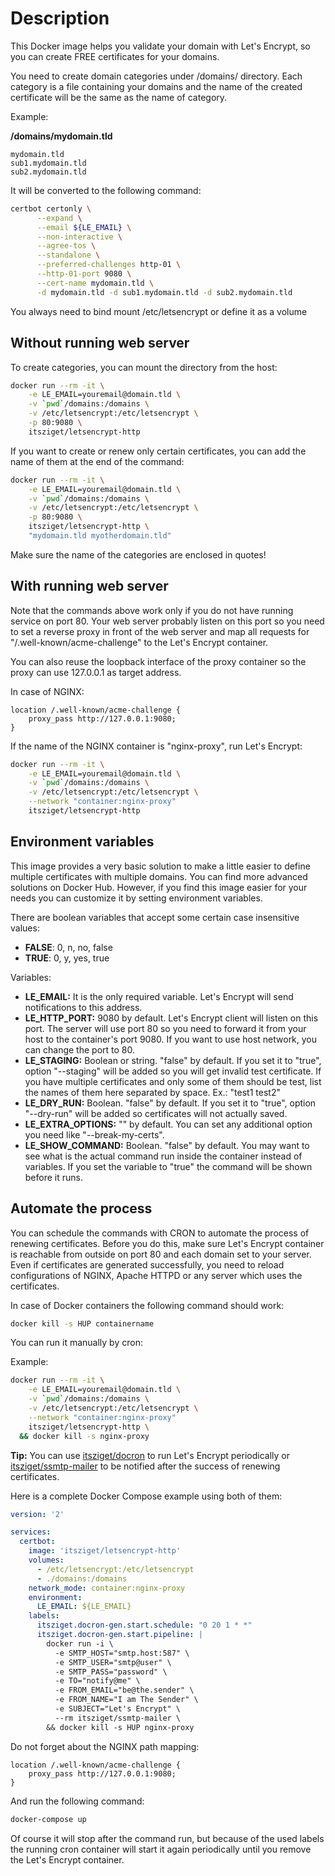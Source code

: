 # Description

This Docker image helps you validate your domain with Let's Encrypt, so you can create FREE certificates for your domains.

You need to create domain categories under /domains/ directory. Each category is a file containing your domains and the name of the created certificate will be the same as the name of category.

Example:

**/domains/mydomain.tld**

```text
mydomain.tld
sub1.mydomain.tld
sub2.mydomain.tld
```

It will be converted to the following command:

```bash
certbot certonly \
      --expand \
      --email ${LE_EMAIL} \
      --non-interactive \
      --agree-tos \
      --standalone \
      --preferred-challenges http-01 \
      --http-01-port 9080 \
      --cert-name mydomain.tld \
      -d mydomain.tld -d sub1.mydomain.tld -d sub2.mydomain.tld
```

You always need to bind mount /etc/letsencrypt or define it as a volume

## Without running web server

To create categories, you can mount the directory from the host:

```bash
docker run --rm -it \
    -e LE_EMAIL=youremail@domain.tld \
    -v `pwd`/domains:/domains \
    -v /etc/letsencrypt:/etc/letsencrypt \
    -p 80:9080 \
    itsziget/letsencrypt-http 
```

If you want to create or renew only certain certificates, you can add the name of them at the end of the command:

```bash
docker run --rm -it \
    -e LE_EMAIL=youremail@domain.tld \
    -v `pwd`/domains:/domains \
    -v /etc/letsencrypt:/etc/letsencrypt \
    -p 80:9080 \
    itsziget/letsencrypt-http \
    "mydomain.tld myotherdomain.tld"
```

Make sure the name of the categories are enclosed in quotes!

## With running web server

Note that the commands above work only if you do not have running service on port 80.
Your web server probably listen on this port so you need to set a reverse proxy in front of the web server
and map all requests for "/.well-known/acme-challenge" to the Let's Encrypt container.

You can also reuse the loopback interface of the proxy container so the proxy can use 127.0.0.1 as target address.

In case of NGINX:

```
location /.well-known/acme-challenge {
    proxy_pass http://127.0.0.1:9080;
}
```

If the name of the NGINX container is "nginx-proxy", run Let's Encrypt:

```bash
docker run --rm -it \
    -e LE_EMAIL=youremail@domain.tld \
    -v `pwd`/domains:/domains \
    -v /etc/letsencrypt:/etc/letsencrypt \
    --network "container:nginx-proxy"
    itsziget/letsencrypt-http
```

## Environment variables

This image provides a very basic solution to make a little easier to define multiple certificates with multiple domains.
You can find more advanced solutions on Docker Hub.
However, if you find this image easier for your needs you can customize it by setting environment variables.

There are boolean variables that accept some certain case insensitive values:

* **FALSE**: 0, n, no, false
* **TRUE**: 0, y, yes, true

Variables:

* **LE_EMAIL:** It is the only required variable. Let's Encrypt will send notifications to this address.
* **LE_HTTP_PORT:** 9080 by default. Let's Encrypt client will listen on this port. The server will use port 80 so you need to forward it from your host to the container's port 9080. If you want to use host network, you can change the port to 80. 
* **LE_STAGING:** Boolean or string. "false" by default. If you set it to "true", option "--staging" will be added so you will get invalid test certificate. If you have multiple certificates and only some of them should be test, list the names of them here separated by space. Ex.: "test1 test2" 
* **LE_DRY_RUN:** Boolean. "false" by default. If you set it to "true", option "--dry-run" will be added so certificates will not actually saved.
* **LE_EXTRA_OPTIONS:** "" by default. You can set any additional option you need like "--break-my-certs".
* **LE_SHOW_COMMAND:** Boolean. "false" by default. You may want to see what is the actual command run inside the container instead of variables. If you set the variable to "true" the command will be shown before it runs.

## Automate the process

You can schedule the commands with CRON to automate the process of renewing certificates.
Before you do this, make sure Let's Encrypt container is reachable from outside on port 80 and each domain set to your server.
Even if certificates are generated successfully, you need to reload configurations of NGINX, Apache HTTPD or any server which uses the certificates.

In case of Docker containers the following command should work:

```bash
docker kill -s HUP containername
``` 
You can run it manually by cron:

Example:

```bash
docker run --rm -it \
    -e LE_EMAIL=youremail@domain.tld \
    -v `pwd`/domains:/domains \
    -v /etc/letsencrypt:/etc/letsencrypt \
    --network "container:nginx-proxy"
    itsziget/letsencrypt-http \
  && docker kill -s nginx-proxy
```

**Tip:** You can use [itsziget/docron](https://hub.docker.com/r/itsziget/docron/) to run Let's Encrypt periodically or [itsziget/ssmtp-mailer](https://hub.docker.com/r/itsziget/ssmtp-mailer/) to be notified after the success of renewing certificates. 

Here is a complete Docker Compose example using both of them:

```yaml
version: '2'

services:
  certbot:
    image: 'itsziget/letsencrypt-http'
    volumes:
      - /etc/letsencrypt:/etc/letsencrypt
      - ./domains:/domains
    network_mode: container:nginx-proxy
    environment:
      LE_EMAIL: ${LE_EMAIL}
    labels:
      itsziget.docron-gen.start.schedule: "0 20 1 * *"
      itsziget.docron-gen.start.pipeline: |
        docker run -i \
          -e SMTP_HOST="smtp.host:587" \
          -e SMTP_USER="smtp@user" \
          -e SMTP_PASS="password" \
          -e TO="notify@me" \
          -e FROM_EMAIL="be@the.sender" \
          -e FROM_NAME="I am The Sender" \
          -e SUBJECT="Let's Encrypt" \
          --rm itsziget/ssmtp-mailer \
        && docker kill -s HUP nginx-proxy
```

Do not forget about the NGINX path mapping:

```
location /.well-known/acme-challenge {
    proxy_pass http://127.0.0.1:9080;
}
```

And run the following command:

```bash
docker-compose up
```

Of course it will stop after the command run, but because of the used labels the running cron container will start it again periodically until you remove the Let's Encrypt container.

